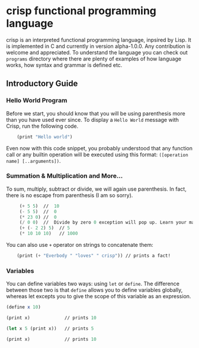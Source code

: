 # crisp functional programming language 

crisp is an interpreted functional programming language, inpsired by Lisp. It is implemented in C and currently in version alpha-1.0.0. Any contribution is welcome and appreciated. To understand the language you can check out `programs` directory where there are plenty of examples of how language works, how syntax and grammar is defined etc. 


## Introductory Guide

### Hello World Program

Before we start, you should know that you will be using parenthesis more than you have used ever since. To display a `Hello World` message with Crisp, run the following code.
```scheme
    (print "Hello world")
```
Even now with this code snippet, you probably understood that any function call or any builtin operation will be executed using this format: `([operation name] [..arguments])`.

### Summation & Multiplication and More...

To sum, multiply, subtract or divide, we will again use parenthesis. In fact, there is no escape from parenthesis (I am so sorry).
```scheme
     (+ 5 5)  //  10
     (- 5 5)  //  0
     (* 23 0) //  0
     (/ 0 0)  //  Divide by zero 0 exception will pop up. Learn your math!
     (+ (- 2 2) 5)  // 5
     (* 10 10 10)   // 1000
 ```
You can also use `+` operator on strings to concatenate them:

```scheme
    (print (+ "Everbody " "loves" " crisp")) // prints a fact!
```

### Variables

You can define variables two ways: using `let` or `define`. The difference between those two is that `define` allows you to define variables globally, whereas let excepts you to give the scope of this variable as an expression.

```scheme
(define x 10)

(print x)             // prints 10

(let x 5 (print x))   // prints 5

(print x)             // prints 10
```


 
 

